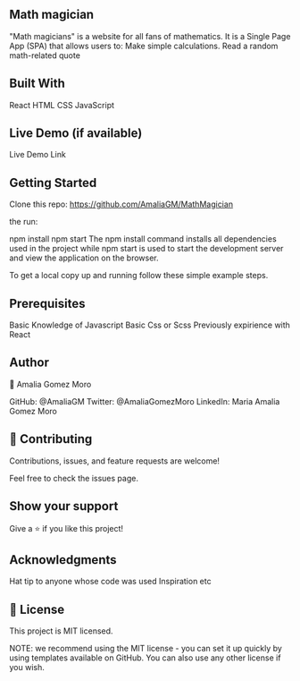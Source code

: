 ## Math magician
"Math magicians" is a website for all fans of mathematics. It is a Single Page App (SPA) that allows users to: Make simple calculations. Read a random math-related quote

## Built With
React 
HTML 
CSS 
JavaScript 

## Live Demo (if available)
Live Demo Link

## Getting Started
Clone this repo: https://github.com/AmaliaGM/MathMagician

the run:

npm install
npm start
The npm install command installs all dependencies used in the project while npm start is used to start the development server and view the application on the browser.

To get a local copy up and running follow these simple example steps.

## Prerequisites
Basic Knowledge of Javascript
Basic Css or Scss
Previously expirience with React

## Author
👤 Amalia Gomez Moro

GitHub: @AmaliaGM
Twitter: @AmaliaGomezMoro
LinkedIn: Maria Amalia Gomez Moro

## 🤝 Contributing
Contributions, issues, and feature requests are welcome!

Feel free to check the issues page.

## Show your support
Give a ⭐️ if you like this project!

## Acknowledgments
Hat tip to anyone whose code was used
Inspiration
etc
## 📝 License
This project is MIT licensed.

NOTE: we recommend using the MIT license - you can set it up quickly by using templates available on GitHub. You can also use any other license if you wish.
